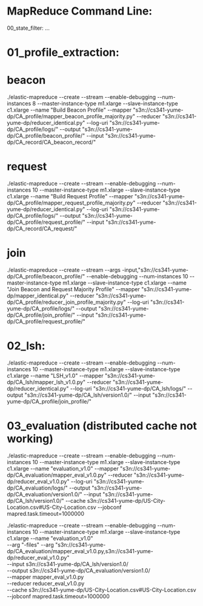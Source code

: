 MapReduce Command Line:
=======================

00_state_filter:
...


01_profile_extraction:
=====================
# beacon
./elastic-mapreduce --create --stream --enable-debugging --num-instances 8 --master-instance-type m1.xlarge --slave-instance-type c1.xlarge --name "Build Beacon Profile" --mapper "s3n://cs341-yume-dp/CA_profile/mapper_beacon_profile_majority.py" --reducer "s3n://cs341-yume-dp/reducer_identical.py" --log-uri "s3n://cs341-yume-dp/CA_profile/logs/" --output "s3n://cs341-yume-dp/CA_profile/beacon_profile/" --input "s3n://cs341-yume-dp/CA_record/CA_beacon_record/" 

# request
./elastic-mapreduce --create --stream --enable-debugging --num-instances 10 --master-instance-type m1.xlarge --slave-instance-type c1.xlarge --name "Build Request Profile" --mapper "s3n://cs341-yume-dp/CA_profile/mapper_request_profile_majority.py" --reducer "s3n://cs341-yume-dp/reducer_identical.py" --log-uri "s3n://cs341-yume-dp/CA_profile/logs/" --output "s3n://cs341-yume-dp/CA_profile/request_profile/" --input "s3n://cs341-yume-dp/CA_record/CA_request/" 


# join
./elastic-mapreduce --create --stream --args -input,"s3n://cs341-yume-dp/CA_profile/beacon_profile/" --enable-debugging --num-instances 10 --master-instance-type m1.xlarge --slave-instance-type c1.xlarge --name "Join Beacon and Request Majority Profile" --mapper "s3n://cs341-yume-dp/mapper_identical.py" --reducer "s3n://cs341-yume-dp/CA_profile/reducer_join_profile_majority.py" --log-uri "s3n://cs341-yume-dp/CA_profile/logs/" --output "s3n://cs341-yume-dp/CA_profile/join_profile/" --input "s3n://cs341-yume-dp/CA_profile/request_profile/" 




02_lsh:
==========
./elastic-mapreduce --create --stream --enable-debugging --num-instances 10 --master-instance-type m1.xlarge --slave-instance-type c1.xlarge --name "LSH_v1.0" --mapper "s3n://cs341-yume-dp/CA_lsh/mapper_lsh_v1.0.py" --reducer "s3n://cs341-yume-dp/reducer_identical.py" --log-uri "s3n://cs341-yume-dp/CA_lsh/logs/" --output "s3n://cs341-yume-dp/CA_lsh/version1.0/" --input "s3n://cs341-yume-dp/CA_profile/join_profile/" 


03_evaluation  (distributed cache not working)
============
./elastic-mapreduce --create --stream --enable-debugging --num-instances 10 --master-instance-type m1.xlarge --slave-instance-type c1.xlarge --name "evaluation_v1.0" --mapper "s3n://cs341-yume-dp/CA_evaluation/mapper_eval_v1.0.py" --reducer "s3n://cs341-yume-dp/reducer_eval_v1.0.py" --log-uri "s3n://cs341-yume-dp/CA_evaluation/logs/" --output "s3n://cs341-yume-dp/CA_evaluation/version1.0/" --input "s3n://cs341-yume-dp/CA_lsh/version1.0/" --cache s3n://cs341-yume-dp/US-City-Location.csv#US-City-Location.csv --jobconf mapred.task.timeout=1000000



./elastic-mapreduce --create --stream --enable-debugging --num-instances 10 --master-instance-type m1.xlarge --slave-instance-type c1.xlarge --name "evaluation_v1.0" \
   --arg "-files" --arg "s3n://cs341-yume-dp/CA_evaluation/mapper_eval_v1.0.py,s3n://cs341-yume-dp/reducer_eval_v1.0.py" \
   --input s3n://cs341-yume-dp/CA_lsh/version1.0/ \
   --output s3n://cs341-yume-dp/CA_evaluation/version1.0/ \
   --mapper mapper_eval_v1.0.py \
   --reducer reducer_eval_v1.0.py \
   --cache s3n://cs341-yume-dp/US-City-Location.csv#US-City-Location.csv --jobconf mapred.task.timeout=1000000